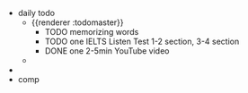 - daily todo
	- {{renderer :todomaster}}
		- TODO memorizing words
		- TODO one IELTS Listen Test 1-2 section, 3-4 section
		- DONE one 2-5min YouTube video
	-
-
- comp